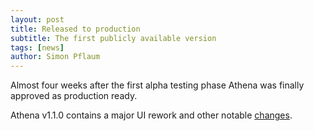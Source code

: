 ```yaml
---
layout: post
title: Released to production 
subtitle: The first publicly available version  
tags: [news]
author: Simon Pflaum
---
```


Almost four weeks after the first alpha testing phase Athena was finally approved as production ready.

Athena v1.1.0 contains a major UI rework and other notable [changes](https://devsmn.github.io/Athena-Public/app_changelog/).

